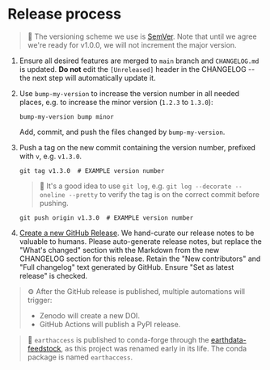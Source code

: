 # Release process

> :memo: The versioning scheme we use is [SemVer](http://semver.org/). Note that until
> we agree we're ready for v1.0.0, we will not increment the major version.

1. Ensure all desired features are merged to `main` branch and `CHANGELOG.md` is
   updated. **Do not** edit the `[Unreleased]` header in the CHANGELOG -- the next step
   will automatically update it.
1. Use `bump-my-version` to increase the version number in all needed places, e.g. to
   increase the minor version (`1.2.3` to `1.3.0`):

   ```plain
   bump-my-version bump minor
   ```

   Add, commit, and push the files changed by `bump-my-version`.
1. Push a tag on the new commit containing the version number, prefixed with `v`, e.g.
   `v1.3.0`.

   ```plain
   git tag v1.3.0  # EXAMPLE version number
   ```

   > :memo: It's a good idea to use `git log`, e.g. `git log --decorate --oneline
   > --pretty` to verify the tag is on the correct commit before pushing.

   ```plain
   git push origin v1.3.0  # EXAMPLE version number
   ```
1. [Create a new GitHub Release](https://github.com/nsidc/earthaccess/releases/new). We
   hand-curate our release notes to be valuable to humans. Please auto-generate
   release notes, but replace the "What's changed" section with the Markdown from the
   new CHANGELOG section for this release. Retain the "New contributors" and "Full
   changelog" text generated by GitHub. Ensure "Set as latest release" is checked.

> :gear: After the GitHub release is published, multiple automations will trigger:
>
> - Zenodo will create a new DOI.
> - GitHub Actions will publish a PyPI release.

> :memo: `earthaccess` is published to conda-forge through the
> [earthdata-feedstock](https://github.com/conda-forge/earthdata-feedstock), as this
> project was renamed early in its life. The conda package is named `earthaccess`.
